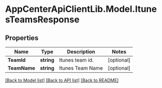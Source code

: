 # AppCenterApiClientLib.Model.ItunesTeamsResponse
## Properties

Name | Type | Description | Notes
------------ | ------------- | ------------- | -------------
**TeamId** | **string** | Itunes team id. | [optional] 
**TeamName** | **string** | Itunes Team Name | [optional] 

[[Back to Model list]](../README.md#documentation-for-models) [[Back to API list]](../README.md#documentation-for-api-endpoints) [[Back to README]](../README.md)

